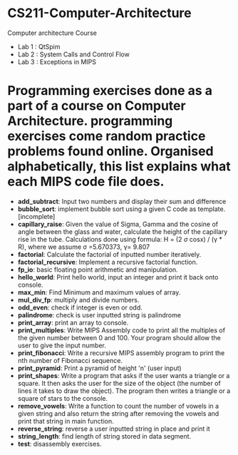 # CS211-Computer-Architecture
 Computer architecture Course
- Lab 1 : QtSpim
- Lab 2 : System Calls and Control Flow
- Lab 3 : Exceptions in MIPS

# Programming exercises done as a part of a course on Computer Architecture. programming exercises come random practice problems found online. Organised alphabetically, this list explains what each MIPS code file does.

* **add_subtract**: Input two numbers and display their sum and difference
* **bubble_sort**: implement bubble sort using a given C code as template. [incomplete]
* **capillary_raise**: Given the value of Sigma, Gamma and the cosine of angle between the glass and water, calculate the height of the capillary rise in the tube. Calculations done using formula: H = (2 *σ* cosx) / (γ * R), where we assume σ =5.670373, γ= 9.807
* **factorial**: Calculate the factorial of inputted number iteratively.
* **factorial_recursive**: Implement a recursive factorial function.
* **fp_io**: basic floating point arithmetic and manipulation.
* **hello_world**: Print hello world, input an integer and print it back onto console.
* **max_min**: Find Minimum and maximum values of array.
* **mul_div_fp**: multiply and divide numbers.
* **odd_even**: check if integer is even or odd.
* **palindrome**: check is user inputted string is palindrome
* **print_array**: print an array to console.
* **print_multiples**: Write MIPS Assembly code to print all the multiples of the given number between 0 and 100. Your program should allow the user to give the input number.
* **print_fibonacci**: Write a recursive MIPS assembly program to print the nth number of Fibonacci sequence.
* **print_pyramid**: Print a pyramid of height 'n' (user input)
* **print_shapes**: Write a program that asks if the user wants a triangle or a square. It then asks the user for the size of the object (the number of lines it takes to draw the object). The program then writes a triangle or a square of stars to the console.
* **remove_vowels**: Write a function to count the number of vowels in a given string and also return the string after removing the vowels and print that string in main function.
* **reverse_string**: reverse a user inputted string in place and print it
* **string_length**: find length of string stored in data segment.
* **test**: disassembly exercises.
